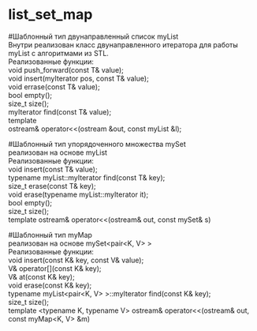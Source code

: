 # list_set_map

#Шаблонный тип двунаправленный список myList <br />
Внутри реализован класс двунаправленного итератора
для работы myList с алгоритмами из STL. <br />
Реализованные функции: <br />
void push_forward(const T& value); <br />
void insert(myIterator pos, const T& value); <br />
void errase(const T& value); <br />
bool empty(); <br />
size_t size(); <br />
myIterator find(const T& value); <br />
template <typename T> <br />
ostream& operator<<(ostream &out, const myList<T> &l);

#Шаблонный тип упорядоченного множества mySet <br />реализован на основе
myList<T> <br />
Реализованные функции: <br />
void insert(const T& value); <br />
typename myList<T>::myIterator find(const T& key); <br />
size_t erase(const T& key); <br />
void erase(typename myList<T>::myIterator it); <br />
bool empty(); <br />
size_t size(); <br />
template <typename T>
ostream& operator<<(ostream& out, const mySet<T>& s) <br />

#Шаблонный тип myMap <br /> реализован на основе mySet<pair<K, V> > <br />
Реализованные функции: <br />
void insert(const K& key, const V& value); <br />
V& operator[](const K& key); <br />
V& at(const K& key); <br />
void erase(const K& key); <br />
typename myList<pair<K, V> >::myIterator find(const K& key); <br />
size_t size(); <br />
template <typename K, typename V>
ostream& operator<<(ostream& out, const myMap<K, V> &m)
